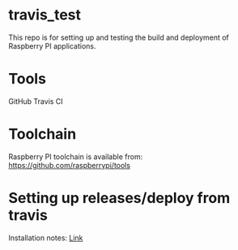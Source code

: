 # travis_test

This repo is for setting up and testing the build and deployment of Raspberry PI applications.

# Tools

GitHub
Travis CI

# Toolchain

Raspberry PI toolchain is available from: https://github.com/raspberrypi/tools

# Setting up releases/deploy from travis

Installation notes: [Link](https://github.com/travis-ci/travis.rb#installation)
